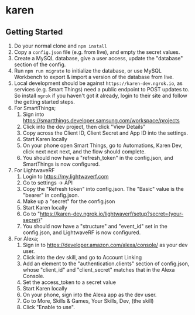 # karen

## Getting Started

1. Do your normal clone and `npm install`
2. Copy a `config.json` file (e.g. from live), and empty the secret values.
3. Create a MySQL database, give a user access, update the "database" section of the config.
4. Run `npm run migrate` to initialize the database, or use MySQL Workbench to export & import a version of the database from live.
5. Local development should be against `https://karen-dev.ngrok.io`, as services (e.g. Smart Things) need a public endpoint to POST updates to. So install `ngrok` if you haven't got it already, login to their site and follow the getting started steps.
6. For SmartThings;
    1. Sign into https://smartthings.developer.samsung.com/workspace/projects
    2. Click into the dev project, then click "View Details"
    3. Copy across the Client ID, Client Secret and App ID into the settings.
    4. Start Karen locally
    5. On your phone open Smart Things, go to Automations, Karen Dev, click next next next, and the flow should complete.
    6. You should now have a "refresh_token" in the config.json, and SmartThings is now configured.
7. For LightwaveRF
    1. Login to https://my.lightwaverf.com
    2. Go to settings -> API
    3. Copy the "Refresh token" into config.json. The "Basic" value is the "bearer" in config.json.
    4. Make up a "secret" for the config.json
    5. Start Karen locally
    6. Go to "https://karen-dev.ngrok.io/lightwaverf/setup?secret={your-secret}"
    7. You should now have a "structure" and "event_id" set in the config.json, and LightwaveRF is now configured.
8. For Alexa;
    1. Sign in to https://developer.amazon.com/alexa/console/ as your dev user.
    2. Click into the dev skill, and go to Account Linking
    3. Add an element to the "authentication.clients" section of config.json, whose "client_id" and "client_secret" matches that in the Alexa Console.
    4. Set the access_token to a secret value
    5. Start Karen locally
    6. On your phone, sign into the Alexa app as the dev user.
    7. Go to More, Skills & Games, Your Skills, Dev, (the skill)
    8. Click "Enable to use".
